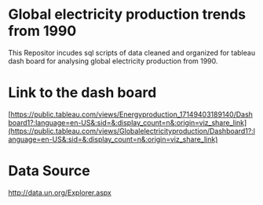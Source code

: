 <h1>Global electricity production trends from 1990 </h1>

This Repositor incudes sql scripts of data cleaned and organized for tableau dash board for analysing global electricity production from 1990.

<h1>Link to the dash board</h1>

[https://public.tableau.com/views/Energyproduction_17149403189140/Dashboard1?:language=en-US&:sid=&:display_count=n&:origin=viz_share_link](https://public.tableau.com/views/Globalelectricityproduction/Dashboard1?:language=en-US&:sid=&:display_count=n&:origin=viz_share_link)

<h1>Data Source</h1>

http://data.un.org/Explorer.aspx

